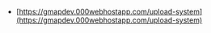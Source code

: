 

- [https://gmapdev.000webhostapp.com/upload-system](https://gmapdev.000webhostapp.com/upload-system)